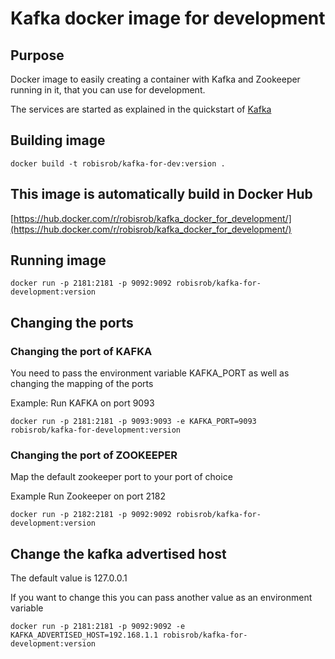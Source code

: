 # Kafka docker image for development
## Purpose
Docker image to easily creating a container with Kafka and Zookeeper running in it, that you can use for development.

The services are started as explained in the quickstart of [Kafka](https://kafka.apache.org/quickstart)

## Building image
```
docker build -t robisrob/kafka-for-dev:version .
```

## This image is automatically build in Docker Hub 
[https://hub.docker.com/r/robisrob/kafka_docker_for_development/](https://hub.docker.com/r/robisrob/kafka_docker_for_development/)

## Running image
```
docker run -p 2181:2181 -p 9092:9092 robisrob/kafka-for-development:version
```

## Changing the ports
### Changing the port of KAFKA
You need to pass the environment variable KAFKA_PORT as well as changing the mapping of the ports

Example:
Run KAFKA on port 9093
```
docker run -p 2181:2181 -p 9093:9093 -e KAFKA_PORT=9093 robisrob/kafka-for-development:version
```
### Changing the port of ZOOKEEPER
Map the default zookeeper port to your port of choice

Example
Run Zookeeper on port 2182
```
docker run -p 2182:2181 -p 9092:9092 robisrob/kafka-for-development:version
```

## Change the kafka advertised host
The default value is 127.0.0.1 

If you want to change this you can pass another value as an environment variable
```
docker run -p 2181:2181 -p 9092:9092 -e KAFKA_ADVERTISED_HOST=192.168.1.1 robisrob/kafka-for-development:version
```
